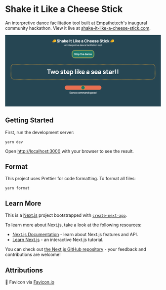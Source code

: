 # Shake it Like a Cheese Stick

An interpretive dance facilitation tool built at Empathetech's inaugural community hackathon. View it live at [shake-it-like-a-cheese-stick.com](https://www.shake-it-like-a-cheese-stick.com/).

![Screenshot of Shake It Like a Cheese Stick app](./public/cheesestick.png)

## Getting Started

First, run the development server:

```
yarn dev
```

Open [http://localhost:3000](http://localhost:3000) with your browser to see the result.

## Format

This project uses Prettier for code formatting. To format all files:

```
yarn format
```

## Learn More

This is a [Next.js](https://nextjs.org/) project bootstrapped with [`create-next-app`](https://github.com/vercel/next.js/tree/canary/packages/create-next-app).

To learn more about Next.js, take a look at the following resources:

- [Next.js Documentation](https://nextjs.org/docs) - learn about Next.js features and API.
- [Learn Next.js](https://nextjs.org/learn) - an interactive Next.js tutorial.

You can check out [the Next.js GitHub repository](https://github.com/vercel/next.js/) - your feedback and contributions are welcome!

## Attributions

🧀 Favicon via [Favicon.io](https://favicon.io/)
